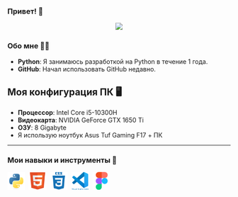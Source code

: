 ### Привет! 👋
<div align="center">
  <img src="https://media0.giphy.com/media/v1.Y2lkPTc5MGI3NjExaTZpZmhvY2x0NGlodXNveDR3NmduYmw0cGN0ZWU4cGk4YjBrNzdiMSZlcD12MV9pbnRlcm5hbF9naWZfYnlfaWQmY3Q9Zw/TxjOEVUWq5RTy/giphy.gif"/>
</div>

### Обо мне 👩‍💻
* **Python**: Я занимаюсь разработкой на Python в течение 1 года.
* **GitHub**: Начал использовать GitHub недавно.

## Моя конфигурация ПК 🖥️
* **Процессор**: Intel Core i5-10300H
* **Видеокарта**: NVIDIA GeForce GTX 1650 Ti
* **ОЗУ**: 8 Gigabyte
* Я использую ноутбук Asus Tuf Gaming F17 + ПК
---

### Мои навыки и инструменты 🔧
<div>
    <img src="https://github.com/devicons/devicon/blob/master/icons/python/python-original.svg" title="python" alt="AWS" width="40" height="40"/>&nbsp;
    <img src="https://github.com/devicons/devicon/blob/master/icons/html5/html5-original.svg" title="HTML5" alt="HTML" width="40" height="40"/>&nbsp;
    <img src="https://github.com/devicons/devicon/blob/master/icons/css3/css3-plain-wordmark.svg"  title="CSS3" alt="CSS" width="40" height="40"/>&nbsp;
    <img src="https://github.com/devicons/devicon/blob/master/icons/vscode/vscode-original-wordmark.svg" title="vscode" alt="AWS" width="40" height="40"/>&nbsp;
    <img src="https://github.com/devicons/devicon/blob/master/icons/figma/figma-original.svg" title="figma" alt="figma" width="40" height="40"/>&nbsp;
<div>
